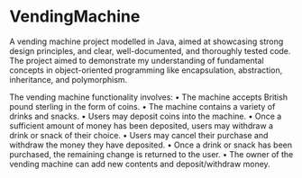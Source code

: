 # VendingMachine
A vending machine project modelled in Java, aimed at showcasing strong design principles, and clear, well-documented, and thoroughly tested code. The project aimed to demonstrate my understanding of fundamental concepts in object-oriented programming like encapsulation, abstraction, inheritance, and polymorphism.

The vending machine functionality involves:
• The machine accepts British pound sterling in the form of coins.
• The machine contains a variety of drinks and snacks.
• Users may deposit coins into the machine.
• Once a sufficient amount of money has been deposited, users may withdraw a drink or snack of their choice.
• Users may cancel their purchase and withdraw the money they have deposited.
• Once a drink or snack has been purchased, the remaining change is returned to the user.
• The owner of the vending machine can add new contents and deposit/withdraw money.

